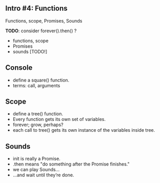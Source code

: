 ## Intro #4: Functions

Functions, scope, Promises, Sounds

**TODO**: consider forever().then() ?

- functions, scope
- Promises
- sounds [TODO!]

## Console

* define a square() function.
* terms: call, arguments

## Scope

* define a tree() function.
* Every function gets its own set of variables.
* forever; grow, perhaps?
* each call to tree() gets its own instance of the variables inside tree.

## Sounds

* init is really a Promise.
* .then means "do something after the Promise finishes."
* we can play Sounds...
* ...and wait until they’re done.

